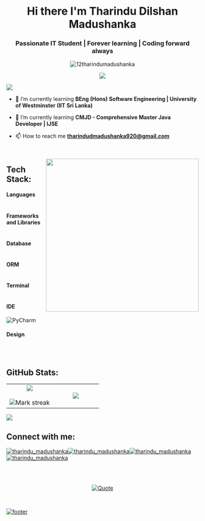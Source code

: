 <!---Introduce -->
<h1 align="center">Hi there I'm Tharindu Dilshan Madushanka</h1>
<h3 align="center">Passionate IT Student | Forever learning | Coding forward always </h3>

<!---Large Image -->
<p align="center"> <img src="https://komarev.com/ghpvc/?username=12tharindumadushanka&label=Profile%20views&color=0e75b6&style=flat" alt="12tharindumadushanka" /> </p>

<p align="center" > 
  <a href="https://github.com/DenverCoder1/readme-typing-svg"><img src="https://readme-typing-svg.herokuapp.com?lines=Software%20Engineer;Transforming%20Ideas%20into%20Innovative%20Solutions;Always%20learning%20new%20things&width=500&height=50"></a>
</p>
<!--
[![committers.top badge](https://user-badge.committers.top/sri_lanka/12tharindumadushanka.svg)](https://user-badge.committers.top/sri_lanka/12tharindumadushanka)
-->
<!--horizontal divider(gradiant)-->
<img src="https://user-images.githubusercontent.com/73097560/115834477-dbab4500-a447-11eb-908a-139a6edaec5c.gif">



<!---(Start) My studies -->

- 🌱 I’m currently learning **BEng (Hons) Software Engineering | University of Westminster (IIT Sri Lanka)**

- 🌱 I’m currently learning **CMJD - Comprehensive Master Java Developer | IJSE**

- 📫 How to reach me **tharindudmadushanka920@gmail.com**

<!--- (End) My studies -->
<br>

<picture> <img align="right" src="https://github.com/7oSkaaa/7oSkaaa/blob/main/Images/Right_Side.gif?raw=true" width = 400px></picture>

## Tech Stack:

#### Languages

<img src="https://img.shields.io/badge/JavaScript-323330?style=for-the-badge&logo=javascript&logoColor=F7DF1E" alt=""/><img src="https://img.shields.io/badge/TypeScript-007ACC?style=for-the-badge&logo=typescript&logoColor=white" alt=""/><img src="https://img.shields.io/badge/HTML5-E34F26?style=for-the-badge&logo=html5&logoColor=white" alt=""/><img src="https://img.shields.io/badge/CSS3-1572B6?style=for-the-badge&logo=css3&logoColor=white" alt=""/><img src="https://img.shields.io/badge/java-%23ED8B00.svg?style=for-the-badge&logo=openjdk&logoColor=white" alt=""/>
<!--- <img src="https://img.shields.io/badge/json-5E5C5C?style=for-the-badge&logo=json&logoColor=white" alt=""/> -->

#### Frameworks and Libraries

<img src="https://img.shields.io/badge/Bootstrap-563D7C?style=for-the-badge&logo=bootstrap&logoColor=white" alt=""/><img src="https://img.shields.io/badge/Postman-FF6C37?style=for-the-badge&logo=Postman&logoColor=white" alt=""/><img src="https://img.shields.io/badge/Font_Awesome-339AF0?style=for-the-badge&logo=fontawesome&logoColor=white" alt=""/><img src="https://img.shields.io/badge/Spring-6DB33F?style=for-the-badge&logo=spring&logoColor=white" alt=""/><img src="https://img.shields.io/badge/React-20232A?style=for-the-badge&logo=react&logoColor=61DAFB" alt=""/><img src="https://img.shields.io/badge/Spring_Boot-F2F4F9?style=for-the-badge&logo=spring-boot" alt=""/><img src="https://img.shields.io/badge/JWT-000000?style=for-the-badge&logo=JSON%20web%20tokens&logoColor=white" alt=""/><img src="https://img.shields.io/badge/Node%20js-339933?style=for-the-badge&logo=nodedotjs&logoColor=white" alt=""/><img src="https://img.shields.io/badge/Tailwind_CSS-38B2AC?style=for-the-badge&logo=tailwind-css&logoColor=white" alt=""/><img src="https://img.shields.io/badge/axios-671ddf?&style=for-the-badge&logo=axios&logoColor=white" alt=""/>

<!-- 
<img src="https://img.shields.io/badge/GitHub%20Pages-222222?style=for-the-badge&logo=GitHub%20Pages&logoColor=white" alt=""/>
<img src="https://img.shields.io/badge/jQuery-0769AD?style=for-the-badge&logo=jquery&logoColor=white" alt=""/>
<img src="https://img.shields.io/badge/npm-CB3837?style=for-the-badge&logo=npm&logoColor=white" alt=""/>
<img src="https://img.shields.io/badge/Expo-1B1F23?style=for-the-badge&logo=expo&logoColor=white" alt=""/>
<img src="https://img.shields.io/badge/Angular-DD0031?style=for-the-badge&logo=angular&logoColor=white" alt=""/>
<img src="https://img.shields.io/badge/Sass-CC6699?style=for-the-badge&logo=sass&logoColor=white" alt=""/>
<img src="https://img.shields.io/badge/Swagger-85EA2D?style=for-the-badge&logo=Swagger&logoColor=white" alt=""/>
<img src="https://img.shields.io/badge/React_Native-20232A?style=for-the-badge&logo=react&logoColor=61DAFB" alt=""/>
-->

#### Database

<img src="https://img.shields.io/badge/MySQL-005C84?style=for-the-badge&logo=mysql&logoColor=white" alt=""/><img src="https://img.shields.io/badge/MongoDB-4EA94B?style=for-the-badge&logo=mongodb&logoColor=white" alt=""/> 

#### ORM

<img src="https://img.shields.io/badge/Hibernate-59666C?style=for-the-badge&logo=Hibernate&logoColor=white" alt=""/>

#### Terminal

<img src="https://img.shields.io/badge/GIT-E44C30?style=for-the-badge&logo=git&logoColor=white" alt=""/><img src="https://img.shields.io/badge/windows%20terminal-4D4D4D?style=for-the-badge&logo=windows%20terminal&logoColor=white" alt=""/>


#### IDE

<img src="https://img.shields.io/badge/Visual_Studio_Code-0078D4?style=for-the-badge&logo=visual%20studio%20code&logoColor=white" alt=""/><img src="https://img.shields.io/badge/IntelliJ_IDEA-000000.svg?style=for-the-badge&logo=intellij-idea&logoColor=white" alt=""/>![PyCharm](https://img.shields.io/badge/PyCharm-143?style=for-the-badge&logo=pycharm&logoColor=white&color=black)


#### Design

<img src="https://img.shields.io/badge/Figma-F24E1E?style=for-the-badge&logo=figma&logoColor=white" alt=""/><img src="https://img.shields.io/badge/Canva-%2300C4CC.svg?&style=for-the-badge&logo=Canva&logoColor=white" alt=""/>

<br>

## GitHub Stats:
<!--- stats & Trophy (start) -->
<p align="center">
  <!--- stats (start) -->
<table align="center">
<tr border="none">
<td width="50%" align="center">
  
  <img  align="center"  src="https://github-readme-stats.vercel.app/api?username=TharinduDMadushanka&theme=dark&show_icons=true&count_private=true" />
  <br></br>
  <img  title="🔥 Get streak stats for your profile at git.io/streak-stats" alt="Mark streak" src="https://github-readme-streak-stats.herokuapp.com/?user=TharinduDMadushanka&theme=dark&hide_border=false" /> 
</td>

<td width="50%" align="center">

  <img  align="center"  src="https://github-readme-stats.anuraghazra1.vercel.app/api/top-langs/?username=TharinduDMadushanka&theme=dark&hide_border=false&no-bg=true&no-frame=true&langs_count=10"/>
  
  </td>
</tr>
</table>
<!--- stats (end) -->

![](https://github-profile-summary-cards.vercel.app/api/cards/profile-details?username=TharinduDMadushanka&theme=tokyonight)

## Connect with me:

<p align="left">
<a href="https://www.linkedin.com/in/tharindu-d-madushanaka-94a958306/" target="blank"><img align="center" src="https://img.shields.io/badge/LinkedIn-0077B5?style=for-the-badge&logo=linkedin&logoColor=white" alt="tharindu_madushanka" /></a><a href="https://web.facebook.com/tharindu.dmadushanka" target="blank"><img align="center" src="https://img.shields.io/badge/Facebook-1877F2?style=for-the-badge&logo=facebook&logoColor=white" alt="tharindu_madushanka" /></a><a href="https://www.instagram.com/tharindud_madushanka/" target="blank"><img align="center" src="https://img.shields.io/badge/Instagram-E4405F?style=for-the-badge&logo=instagram&logoColor=white" alt="tharindu_madushanka"/></a><a href="https://www.hackerrank.com/profile/tharindudmadush1" target="blank"><img align="center" src="https://img.shields.io/badge/-Hackerrank-2EC866?style=for-the-badge&logo=HackerRank&logoColor=white" alt="tharindu_madushanka"/></a>
</p>
<br><br>

<!--- Quato -->
<p align = "center">
	<a href="https://github.com/piyushsuthar/github-readme-quotes"> <img alt = "Quote" src="https://quotes-github-readme.vercel.app/api?type=horizontal&theme=tokyonight&animation=grow_out_in&quoteCategory=programming">
</p>
<br>

<!--- Thank You -->
![footer](https://capsule-render.vercel.app/api?type=waving&text=Thank%You%!&fontSize=40&animation=twinkling&color=timeGradient&height=80&section=footer&reversal=true)
